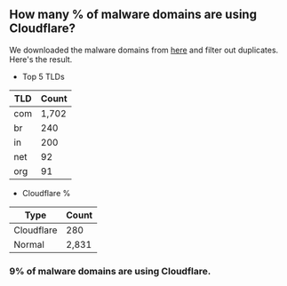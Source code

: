 ## How many % of malware domains are using Cloudflare?


We downloaded the malware domains from [here](https://urlhaus.abuse.ch) and filter out duplicates.
Here's the result.


[//]: # (start replacement)


- Top 5 TLDs

| TLD | Count |
| --- | --- |
| com | 1,702 |
| br | 240 |
| in | 200 |
| net | 92 |
| org | 91 |


- Cloudflare %

| Type | Count |
| --- | --- |
| Cloudflare | 280 |
| Normal | 2,831 |


### 9% of malware domains are using Cloudflare.